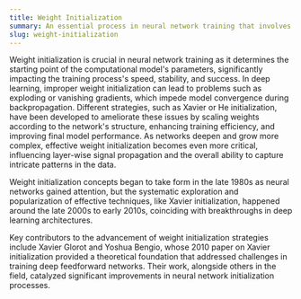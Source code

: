 ```yaml
---
title: Weight Initialization  
summary: An essential process in neural network training that involves setting the initial values of the model's weights to influence learning effectiveness and convergence.
slug: weight-initialization
---  
```


Weight initialization is crucial in neural network training as it determines the starting point of the computational model's parameters, significantly impacting the training process's speed, stability, and success. In deep learning, improper weight initialization can lead to problems such as exploding or vanishing gradients, which impede model convergence during backpropagation. Different strategies, such as Xavier or He initialization, have been developed to ameliorate these issues by scaling weights according to the network's structure, enhancing training efficiency, and improving final model performance. As networks deepen and grow more complex, effective weight initialization becomes even more critical, influencing layer-wise signal propagation and the overall ability to capture intricate patterns in the data.

Weight initialization concepts began to take form in the late 1980s as neural networks gained attention, but the systematic exploration and popularization of effective techniques, like Xavier initialization, happened around the late 2000s to early 2010s, coinciding with breakthroughs in deep learning architectures.

Key contributors to the advancement of weight initialization strategies include Xavier Glorot and Yoshua Bengio, whose 2010 paper on Xavier initialization provided a theoretical foundation that addressed challenges in training deep feedforward networks. Their work, alongside others in the field, catalyzed significant improvements in neural network initialization processes.